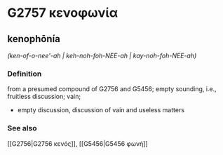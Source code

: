 # G2757 κενοφωνία

## kenophōnía

_(ken-of-o-nee'-ah | keh-noh-foh-NEE-ah | kay-noh-foh-NEE-ah)_

### Definition

from a presumed compound of G2756 and G5456; empty sounding, i.e., fruitless discussion; vain; 

- empty discussion, discussion of vain and useless matters

### See also

[[G2756|G2756 κενός]], [[G5456|G5456 φωνή]]
